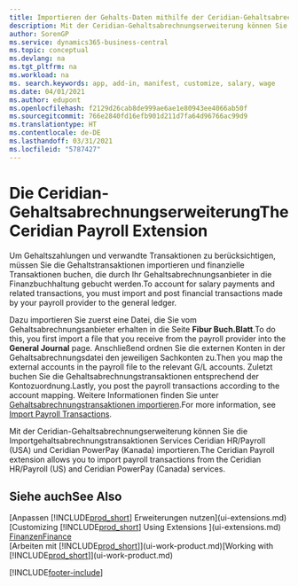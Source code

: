 ```yaml
---
title: Importieren der Gehalts-Daten mithilfe der Ceridian-Gehaltsabrechnungserweiterung
description: Mit der Ceridian-Gehaltsabrechnungserweiterung können Sie die Importgehaltsabrechnungstransaktionen Services Ceridian HR/Payroll (USA) und Ceridian PowerPay (Kanada) importieren.
author: SorenGP
ms.service: dynamics365-business-central
ms.topic: conceptual
ms.devlang: na
ms.tgt_pltfrm: na
ms.workload: na
ms. search.keywords: app, add-in, manifest, customize, salary, wage
ms.date: 04/01/2021
ms.author: edupont
ms.openlocfilehash: f2129d26cab8de999ae6ae1e80943ee4066ab50f
ms.sourcegitcommit: 766e2840fd16efb901d211d7fa64d96766ac99d9
ms.translationtype: HT
ms.contentlocale: de-DE
ms.lasthandoff: 03/31/2021
ms.locfileid: "5787427"
---
```

# <a name="the-ceridian-payroll-extension"></a><span data-ttu-id="e2daa-103">Die Ceridian-Gehaltsabrechnungserweiterung</span><span class="sxs-lookup"><span data-stu-id="e2daa-103">The Ceridian Payroll Extension</span></span>

<span data-ttu-id="e2daa-104">Um Gehaltszahlungen und verwandte Transaktionen zu berücksichtigen, müssen Sie die Gehaltstransaktionen importieren und finanzielle Transaktionen buchen, die durch Ihr Gehaltsabrechnungsanbieter in die Finanzbuchhaltung gebucht werden.</span><span class="sxs-lookup"><span data-stu-id="e2daa-104">To account for salary payments and related transactions, you must import and post financial transactions made by your payroll provider to the general ledger.</span></span>

<span data-ttu-id="e2daa-105">Dazu importieren Sie zuerst eine Datei, die Sie vom Gehaltsabrechnungsanbieter erhalten in die Seite **Fibur Buch.Blatt**.</span><span class="sxs-lookup"><span data-stu-id="e2daa-105">To do this, you first import a file that you receive from the payroll provider into the **General Journal** page.</span></span> <span data-ttu-id="e2daa-106">Anschließend ordnen Sie die externen Konten in der Gehaltsabrechnungsdatei den jeweiligen Sachkonten zu.</span><span class="sxs-lookup"><span data-stu-id="e2daa-106">Then you map the external accounts in the payroll file to the relevant G/L accounts.</span></span> <span data-ttu-id="e2daa-107">Zuletzt buchen Sie die Gehaltsabrechnungstransaktionen entsprechend der Kontozuordnung.</span><span class="sxs-lookup"><span data-stu-id="e2daa-107">Lastly, you post the payroll transactions according to the account mapping.</span></span> <span data-ttu-id="e2daa-108">Weitere Informationen finden Sie unter [Gehaltsabrechnungstransaktionen importieren](finance-how-import-payroll-transactions.md).</span><span class="sxs-lookup"><span data-stu-id="e2daa-108">For more information, see [Import Payroll Transactions](finance-how-import-payroll-transactions.md).</span></span>

<span data-ttu-id="e2daa-109">Mit der Ceridian-Gehaltsabrechnungserweiterung können Sie die Importgehaltsabrechnungstransaktionen Services Ceridian HR/Payroll (USA) und Ceridian PowerPay (Kanada) importieren.</span><span class="sxs-lookup"><span data-stu-id="e2daa-109">The Ceridian Payroll extension allows you to import payroll transactions from the Ceridian HR/Payroll (US) and Ceridian PowerPay (Canada) services.</span></span>

## <a name="see-also"></a><span data-ttu-id="e2daa-110">Siehe auch</span><span class="sxs-lookup"><span data-stu-id="e2daa-110">See Also</span></span>

<span data-ttu-id="e2daa-111">[Anpassen [!INCLUDE[prod_short](includes/prod_short.md)] Erweiterungen nutzen](ui-extensions.md)</span><span class="sxs-lookup"><span data-stu-id="e2daa-111">[Customizing [!INCLUDE[prod_short](includes/prod_short.md)] Using Extensions ](ui-extensions.md)</span></span>  
[<span data-ttu-id="e2daa-112">Finanzen</span><span class="sxs-lookup"><span data-stu-id="e2daa-112">Finance</span></span>](finance.md)  
<span data-ttu-id="e2daa-113">[Arbeiten mit [!INCLUDE[prod_short](includes/prod_short.md)]](ui-work-product.md)</span><span class="sxs-lookup"><span data-stu-id="e2daa-113">[Working with [!INCLUDE[prod_short](includes/prod_short.md)]](ui-work-product.md)</span></span>  


[!INCLUDE[footer-include](includes/footer-banner.md)]